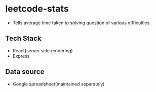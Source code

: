 # leetcode-stats
- Tells average time taken to solving question of various difficulties.

## Tech Stack
- React(server side rendering)
- Express

## Data source
- Google spreadsheet(maintained separately)
